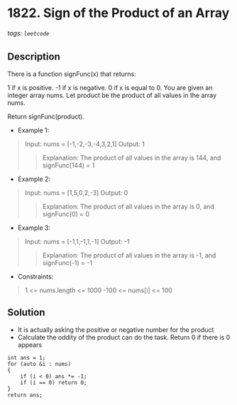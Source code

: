 # 1822. Sign of the Product of an Array
###### tags: `leetcode`
## Description
There is a function signFunc(x) that returns:

1 if x is positive.
-1 if x is negative.
0 if x is equal to 0.
You are given an integer array nums. Let product be the product of all values in the array nums.

Return signFunc(product).

- Example 1:

>Input: nums = [-1,-2,-3,-4,3,2,1]
Output: 1
>>Explanation: The product of all values in the array is 144, and signFunc(144) = 1

- Example 2:

>Input: nums = [1,5,0,2,-3]
Output: 0
>>Explanation: The product of all values in the array is 0, and signFunc(0) = 0

- Example 3:

>Input: nums = [-1,1,-1,1,-1]
Output: -1
>>Explanation: The product of all values in the array is -1, and signFunc(-1) = -1

- Constraints:

>1 <= nums.length <= 1000
-100 <= nums[i] <= 100

## Solution
- It is actually asking the positive or negative number for the product
- Calculate the oddity of the product can do the task. Return 0 if there is 0 appears
```cpp=
int ans = 1;
for (auto &i : nums)
{
    if (i < 0) ans *= -1;
    if (i == 0) return 0;
}
return ans;
```
